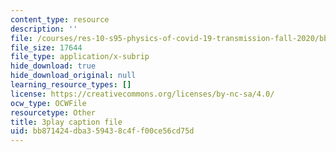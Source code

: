 ```yaml
---
content_type: resource
description: ''
file: /courses/res-10-s95-physics-of-covid-19-transmission-fall-2020/bb871424dba359438c4ff00ce56cd75d_0VppWRGt0uk.vtt
file_size: 17644
file_type: application/x-subrip
hide_download: true
hide_download_original: null
learning_resource_types: []
license: https://creativecommons.org/licenses/by-nc-sa/4.0/
ocw_type: OCWFile
resourcetype: Other
title: 3play caption file
uid: bb871424-dba3-5943-8c4f-f00ce56cd75d
---
```

